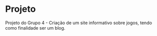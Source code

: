 # Projeto
 Projeto do Grupo 4 - Criação de um site informativo sobre jogos, tendo como finalidade ser um blog.
